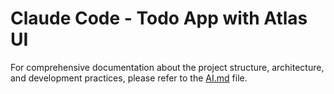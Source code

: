# Claude Code - Todo App with Atlas UI

For comprehensive documentation about the project structure, architecture, and development practices, please refer to the [AI.md](./AI.md) file.
